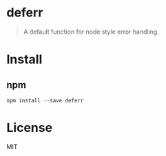 # deferr
> A default function for node style error handling. 

# Install
## npm
```
npm install --save deferr
```

# License
MIT
